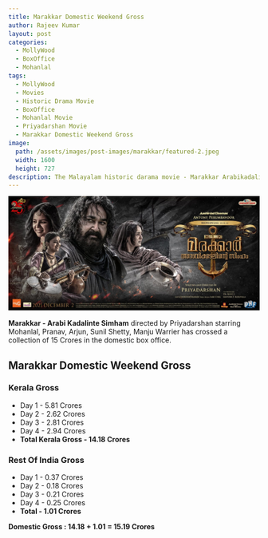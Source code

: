 ```yaml
---
title: Marakkar Domestic Weekend Gross
author: Rajeev Kumar
layout: post
categories:
  - MollyWood
  - BoxOffice
  - Mohanlal
tags:
  - MollyWood
  - Movies
  - Historic Drama Movie
  - BoxOffice
  - Mohanlal Movie
  - Priyadarshan Movie
  - Marakkar Domestic Weekend Gross
image: 
  path: /assets/images/post-images/marakkar/featured-2.jpeg
  width: 1600
  height: 727
description: The Malayalam historic darama movie - Marakkar Arabikadalinte Simham - has crossed a collection of 15 Crores in the domestic box office.
---
```

![Marakkar arabikadalinte simham featured image](/assets/images/post-images/marakkar/featured-2.jpeg)

**Marakkar - Arabi Kadalinte Simham** directed by Priyadarshan starring Mohanlal, Pranav, Arjun, Sunil Shetty, Manju Warrier has crossed a collection of 15 Crores in the domestic box office.

## Marakkar Domestic Weekend Gross
### Kerala Gross
- Day 1 - 5.81 Crores
- Day 2 - 2.62 Crores
- Day 3 - 2.81 Crores
- Day 4 - 2.94 Crores
- **Total Kerala Gross - 14.18 Crores**

### Rest Of India Gross
- Day 1 - 0.37 Crores
- Day 2 - 0.18 Crores
- Day 3 - 0.21 Crores
- Day 4 - 0.25 Crores
- **Total - 1.01 Crores**

**Domestic Gross : 14.18 + 1.01 = 15.19 Crores**
